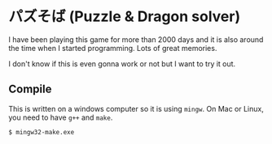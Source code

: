 # パズそば (Puzzle & Dragon solver)
I have been playing this game for more than 2000 days and it is also around the time when I started programming. Lots of great memories. 

I don't know if this is even gonna work or not but I want to try it out.

## Compile
This is written on a windows computer so it is using `mingw`. On Mac or Linux, you need to have `g++` and `make`.
~~~shell
$ mingw32-make.exe
~~~
